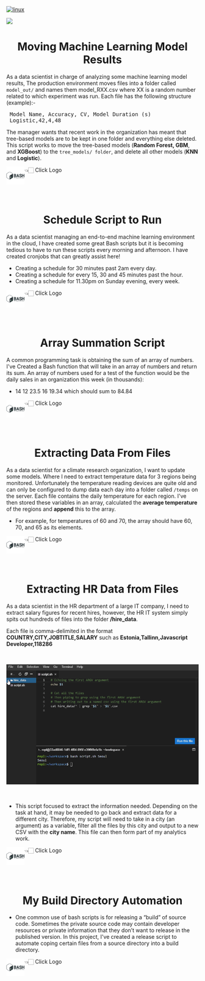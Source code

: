 [<img title="linux" alt="linux" width="77px" src="https://raw.githubusercontent.com/Thomas-George-T/Thomas-George-T/master/assets/linux-tux.svg" width="40" />](https://github.com/Emon-ProCoder7?tab=repositories&q=&type=&language=shell)

<p align='right'> 

<a href="#"><img src="https://badges.pufler.dev/visits/Emon-ProCoder7/Data-Driven-Decision-Making-With-Statistics"></a>
</p>




<h1 align = 'center'>Moving Machine Learning Model Results</h1>

As a data scientist in charge of analyzing some machine learning model results, The production environment moves files into a folder called `model_out/` and names them model_RXX.csv where XX is a random number related to which experiment was run. Each file has the following structure (example):-

<pre>
 Model Name, Accuracy, CV, Model Duration (s)
 Logistic,42,4,48
</pre>  
  
The manager wants that recent work in the organization has meant that tree-based models are to be kept in one folder and everything else deleted. This script works to move the tree-based models (**Random Forest, GBM**, and **XGBoost**) to the `tree_models/ folder`, and delete all other models (**KNN** and **Logistic**).


👈🏻 Click Logo [<img align="left" alt="Bash" width="47px" src="https://raw.githubusercontent.com/github/explore/80688e429a7d4ef2fca1e82350fe8e3517d3494d/topics/bash/bash.png" />](https://github.com/Emon-ProCoder7/MyBash_scripts/blob/master/moving_model_files.sh)


<br><br><br>


<h1 align = 'center'>Schedule Script to Run</h1>

As a data scientist managing an end-to-end machine learning environment in the cloud, I have created some great Bash scripts but it is becoming tedious to have to run these scripts every morning and afternoon. I have created cronjobs that can greatly assist here!

- Creating a schedule for 30 minutes past 2am every day.
- Creating a schedule for every 15, 30 and 45 minutes past the hour.
- Creating a schedule for 11.30pm on Sunday evening, every week.


👈🏻 Click Logo [<img align="left" alt="Bash" width="47px" src="https://raw.githubusercontent.com/github/explore/80688e429a7d4ef2fca1e82350fe8e3517d3494d/topics/bash/bash.png" />](https://github.com/Emon-ProCoder7/MyBash_scripts/blob/master/crontab)




<br><br><br>



<h1 align = 'center'>Array Summation Script</h1>

A common programming task is obtaining the sum of an array of numbers. I've Created a Bash function that will take in an array of numbers and return its sum. An array of numbers  used for a test of the function would be the daily sales in an organization this week (in thousands):

- 14 12 23.5 16 19.34 which should sum to 84.84


👈🏻 Click Logo [<img align="left" alt="Bash" width="47px" src="https://raw.githubusercontent.com/github/explore/80688e429a7d4ef2fca1e82350fe8e3517d3494d/topics/bash/bash.png" />](https://github.com/Emon-ProCoder7/MyBash_scripts/blob/master/array_summation.sh)


<br><br><br>





<h1 align = 'center'>Extracting Data From Files</h1>

As a data scientist for a climate research organization, I want to update some models. Where I need to extract temperature data for 3 regions being monitored. Unfortunately the temperature reading devices are quite old and can only be configured to dump data each day into a folder called `/temps` on the server. Each file contains the daily temperature for each region. I've then stored these variables in an array, calculated the **average temperature** of the regions and **append** this to the array.

- For example, for temperatures of 60 and 70, the array should have 60, 70, and 65 as its elements.



👈🏻 Click Logo [<img align="left" alt="Bash" width="47px" src="https://raw.githubusercontent.com/github/explore/80688e429a7d4ef2fca1e82350fe8e3517d3494d/topics/bash/bash.png" />](https://github.com/Emon-ProCoder7/MyBash_scripts/blob/master/temperature.sh)


<br><br><br>



<h1 align = 'center'>Extracting HR Data from Files</h1>

As a data scientist in the HR department of a large IT company, I need to extract salary figures for recent hires, however, the HR IT system simply spits out hundreds of files into the folder **/hire_data**.

Each file is comma-delimited in the format **COUNTRY,CITY,JOBTITLE,SALARY** such as **Estonia,Tallinn,Javascript Developer,118286**

<br>
<p align="center"><img width = 507px src = "https://raw.githubusercontent.com/Emon-ProCoder7/MyBash_scripts/master/hr.gif"/></p>
<br>

- This script focused to extract the information needed. Depending on the task at hand, it may be needed to go back and extract data for a different city. Therefore, my script will need to take in a city (an argument) as a variable, filter all the files by this city and output to a new CSV with the **city name**. This file can then form part of my analytics work.



👈🏻 Click Logo [<img align="left" alt="Bash" width="47px" src="https://raw.githubusercontent.com/github/explore/80688e429a7d4ef2fca1e82350fe8e3517d3494d/topics/bash/bash.png" />](https://github.com/Emon-ProCoder7/MyBash_scripts/blob/master/hr.sh)


<br><br><br>



<h1 align = 'center'>My Build Directory Automation</h1>

 - One common use of bash scripts is for releasing a “build” of source code. Sometimes the private source code may contain developer resources or private information that they don’t want to release in the published version.
 In this project, I've created a release script to automate coping certain files from a source directory into a build directory.

👈🏻 Click Logo [<img align="left" alt="Bash" width="47px" src="https://raw.githubusercontent.com/github/explore/80688e429a7d4ef2fca1e82350fe8e3517d3494d/topics/bash/bash.png" />](https://github.com/Emon-ProCoder7/MyBash_scripts/blob/master/build_Script.sh)




<br><br><br>











